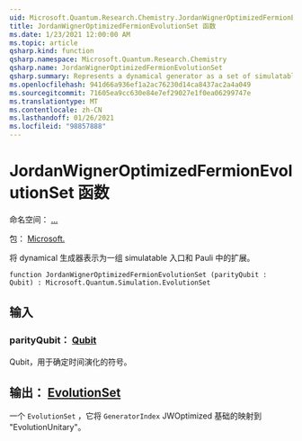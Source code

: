 ```yaml
---
uid: Microsoft.Quantum.Research.Chemistry.JordanWignerOptimizedFermionEvolutionSet
title: JordanWignerOptimizedFermionEvolutionSet 函数
ms.date: 1/23/2021 12:00:00 AM
ms.topic: article
qsharp.kind: function
qsharp.namespace: Microsoft.Quantum.Research.Chemistry
qsharp.name: JordanWignerOptimizedFermionEvolutionSet
qsharp.summary: Represents a dynamical generator as a set of simulatable gates and an expansion in the Pauli basis.
ms.openlocfilehash: 941d66a936ef1a2ac76230d14ca8437ac2a4a049
ms.sourcegitcommit: 71605ea9cc630e84e7ef29027e1f0ea06299747e
ms.translationtype: MT
ms.contentlocale: zh-CN
ms.lasthandoff: 01/26/2021
ms.locfileid: "98857888"
---
```

# <a name="jordanwigneroptimizedfermionevolutionset-function"></a>JordanWignerOptimizedFermionEvolutionSet 函数

命名空间： [...](xref:Microsoft.Quantum.Research.Chemistry)

包： [Microsoft.](https://nuget.org/packages/Microsoft.Quantum.Research.Chemistry)


将 dynamical 生成器表示为一组 simulatable 入口和 Pauli 中的扩展。

```qsharp
function JordanWignerOptimizedFermionEvolutionSet (parityQubit : Qubit) : Microsoft.Quantum.Simulation.EvolutionSet
```


## <a name="input"></a>输入

### <a name="parityqubit--qubit"></a>parityQubit： [Qubit](xref:microsoft.quantum.lang-ref.qubit)

Qubit，用于确定时间演化的符号。



## <a name="output--evolutionset"></a>输出： [EvolutionSet](xref:Microsoft.Quantum.Simulation.EvolutionSet)

一个 `EvolutionSet` ，它将 `GeneratorIndex` JWOptimized 基础的映射到 "EvolutionUnitary"。
